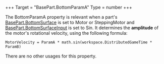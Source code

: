 +++
Target = "BasePart.BottomParamA"
Type = number
+++

The BottomParamA property is relevant when a part's [BasePart.BottomSurface](https://developer.roblox.com/api-reference/property/BasePart/BottomSurface) is set to Motor or SteppingMotor and [BasePart.BottomSurfaceInput](https://developer.roblox.com/api-reference/property/BasePart/BottomSurfaceInput) is set to Sin. It determines the **amplitude** of the motor's rotational velocity, using the following formula:`MotorVelocity = ParamA * math.sin(workspace.DistributedGameTime * ParamB)`There are no other usages for this property.
